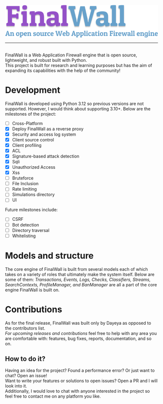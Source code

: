 <div align="center">
    <img src="https://github.com/dayeya/FinalWall/blob/main/web/frontend/src/assets/fwbanner.png"><br>
</div>
<hr>
<br>
FinalWall is a Web Application Firewall engine that is open source, lightweight, and robust built with Python.<br>
This project is built for research and learning purposes but has the aim of expanding its capabilities with the help of the community!

# Development
FinalWall is developed using Python 3.12 so previous versions are not supported. However, I would think about supporting 3.10+.
Below are the milestones of the project:

- [ ] Cross-Platform
- [X] Deploy FinalWall as a reverse proxy
- [X] Security and access log system
- [X] Client source control
- [X] Client profiling
- [X] ACL
- [X] Signature-based attack detection
- [X] Sqli
- [X] Unauthorized Access
- [X] Xss
- [ ] Bruteforce
- [ ] File Inclusion
- [ ] Rate limiting
- [ ] Simulations directory
- [ ] UI

Future milestones include:
- [ ] CSRF
- [ ] Bot detection
- [ ] Directory traversal
- [ ] Whitelisting

# Models and structure
The core engine of FinalWall is built from several models each of which takes on a variety of roles that ultimately make the system itself. 
Below are some of them: *Transactions, Events, 
Logs, Checks, Classifiers, Streams, SearchContexts, ProfileManager, and BanManager* are all a part of the core engine FinalWall is built on.

# Contributions
As for  the final release, FinalWall was built only by Dayeya as opposed to the contributors list.<br>
*For upcoming releases and contributions* feel free to help with any area you are comfortable with: features, bug fixes,
reports, documentation, and so on.

## How to do it?
Having an idea for the project? Found a performance error? Or just want to chat? Open an issue!<br>
Want to write your features or solutions to open issues? Open a PR and I will look into it.<br>
Additionally, I would love to chat with anyone interested in the project so feel free to contact me on any platform you like.
